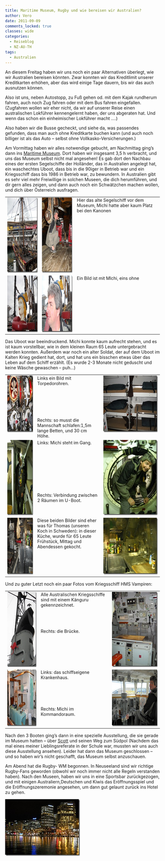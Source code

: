 ```yaml
---
title: Maritime Museum, Rugby und wie bereisen wir Australien?
author: Vero
date: 2011-09-09
comments_locked: true
classes: wide
categories:
  - Reiseblog
  - NZ-AU-TH
tags:
  - Australien
---
```


<p>An diesem Freitag haben wir uns noch ein paar Alternativen überlegt, wie wir Australien bereisen könnten. Zwar konnten wir das Kreditlimit unserer Kreditkarten erhöhen, aber das wird einige Tage dauern, bis wir das auch ausnutzen können.</p>  <p>Also ist uns, neben Autostopp, zu Fuß gehen od. mit dem Kajak rundherum fahren, auch noch Zug fahren oder mit dem Bus fahren eingefallen. (Zugfahren wollen wir eher nicht, da wir auf unserer Reise einen australischen Lokführer kennengelernt haben, der uns abgeraten hat. Und wenn das schon ein einheimischer Lokführer macht ….) </p>  <p>Also haben wir die Busse gecheckt, und siehe da, was passendes gefunden, dass man auch ohne Kreditkarte buchen kann (und auch noch billiger ist als das Auto – selbst ohne Vollkasko-Versicherungen.)</p>  <p>Am Vormittag haben wir alles notwendige gebucht, am Nachmittag ging’s dann ins <a href="http://www.anmm.gov.au/">Maritime Museum</a>. Dort haben wir insgesamt 3,5 h verbracht, und uns das Museum selbst nicht mal angesehen! Es gab dort den Nachbau eines der ersten Segelschiffe der Holländer, das in Australien angelegt hat, ein waschechtes Uboot, dass bis in die 90iger in Betrieb war und ein Kriegsschiff dass bis 1986 in Betrieb war, zu bewundern. In Australien gibt es sehr viel mehr Freiwillige in solchen Museen, die dich herumführen, und dir gern alles zeigen, und dann auch noch ein Schwätzchen machen wollen, und dich über Österreich ausfragen. </p>  <table border="0" cellspacing="0" cellpadding="2" width="596"><tbody>     <tr>       <td valign="top" width="133"><a href="/assets/images/2011/09/DSCN2079.jpg"><img src="/assets/images/2011/09/DSCN2079_thumb.jpg" width="184" height="244" alt="DSCN2079" border="0" /></a></td>        <td valign="top" width="133"><a href="/assets/images/2011/09/DSCN2085.jpg"><img src="/assets/images/2011/09/DSCN2085_thumb.jpg" width="184" height="244" alt="DSCN2085" border="0" /></a></td>        <td valign="top" width="328">Hier das alte Segelschiff vor dem Museum, Michi hatte aber kaum Platz bei den Kanonen</td>     </tr>      <tr>       <td valign="top" width="133"><a href="/assets/images/2011/09/DSCN2090.jpg"><img src="/assets/images/2011/09/DSCN2090_thumb.jpg" width="244" height="184" alt="DSCN2090" border="0" /></a></td>        <td valign="top" width="133"><a href="/assets/images/2011/09/DSCN2091.jpg"><img src="/assets/images/2011/09/DSCN2091_thumb.jpg" width="244" height="184" alt="DSCN2091" border="0" /></a></td>        <td valign="top" width="328">Ein Bild ist mit MIchi, eins ohne</td>     </tr>   </tbody></table>  <p>Das Uboot war beeindruckend. Michi konnte kaum aufrecht stehen, und es ist kaum vorstellbar, wie in dem kleinen Raum 65 Leute untergebracht werden konnten. Außerdem war noch ein alter Soldat, der auf dem Uboot im Kalten Krieg gedient hat, dort, und hat uns ein bisschen etwas über das Leben auf dem Schiff erzählt. (Es wurde 2-3 Monate nicht geduscht und keine Wäsche gewaschen – puh…)</p>  <table border="0" cellspacing="0" cellpadding="2" width="675"><tbody>     <tr>       <td valign="top" width="133"><a href="/assets/images/2011/09/DSCN2097.jpg"><img src="/assets/images/2011/09/DSCN2097_thumb.jpg" width="244" height="184" alt="DSCN2097" border="0" /></a></td>        <td valign="top" width="259">Links ein Bild mit Torpedorohren.          <br />          <br />          <br />          <br />          <br />          <br />          <br />Rechts: so musst die Mannschaft schlafen:1,5m lange Betten, und 30 cm Höhe.</td>        <td valign="top" width="281"><a href="/assets/images/2011/09/DSCN2099.jpg"><img src="/assets/images/2011/09/DSCN2099_thumb.jpg" width="244" height="184" alt="DSCN2099" border="0" /></a></td>     </tr>      <tr>       <td valign="top" width="133"><a href="/assets/images/2011/09/DSCN2104.jpg"><img src="/assets/images/2011/09/DSCN2104_thumb.jpg" width="184" height="244" alt="DSCN2104" border="0" /></a></td>        <td valign="top" width="259">Links: Michi steht im Gang.          <br />          <br />          <br />          <br />          <br />          <br />          <br />          <br />          <br />          <br />Rechts: Verbindung zwischen 2 Räumen im U-Boot.</td>        <td valign="top" width="281"><a href="/assets/images/2011/09/DSCN2109.jpg"><img src="/assets/images/2011/09/DSCN2109_thumb.jpg" width="184" height="244" alt="DSCN2109" border="0" /></a></td>     </tr>      <tr>       <td valign="top" width="133"><a href="/assets/images/2011/09/DSCN2105.jpg"><img src="/assets/images/2011/09/DSCN2105_thumb.jpg" width="244" height="184" alt="DSCN2105" border="0" /></a></td>        <td valign="top" width="259">Diese beiden Bilder sind eher was für Thomas (unseren Koch in Schweden): in dieser Küche, wurde für 65 Leute Frühstück, Mittag und Abendessen gekocht.</td>        <td valign="top" width="281"><a href="/assets/images/2011/09/DSCN2107.jpg"><img src="/assets/images/2011/09/DSCN2107_thumb.jpg" width="244" height="184" alt="DSCN2107" border="0" /></a></td>     </tr>   </tbody></table>  <p>Und zu guter Letzt noch ein paar Fotos vom Kriegsschiff HMS Vampiren:</p>  <table border="0" cellspacing="0" cellpadding="2" width="604"><tbody>     <tr>       <td valign="top" width="133"><a href="/assets/images/2011/09/DSCN2137.jpg"><img src="/assets/images/2011/09/DSCN2137_thumb.jpg" width="184" height="244" alt="DSCN2137" border="0" /></a></td>        <td valign="top" width="261">Alle Australischen Kriegsschiffe sind mit einem Känguru gekennzeichnet.          <br />          <br />          <br />          <br />          <br />Rechts: die Brücke.</td>        <td valign="top" width="208"><a href="/assets/images/2011/09/DSCN2147.jpg"><img src="/assets/images/2011/09/DSCN2147_thumb.jpg" width="184" height="244" alt="DSCN2147" border="0" /></a></td>     </tr>      <tr>       <td valign="top" width="133"><a href="/assets/images/2011/09/DSCN2158.jpg"><img src="/assets/images/2011/09/DSCN2158_thumb.jpg" width="244" height="184" alt="DSCN2158" border="0" /></a></td>        <td valign="top" width="261">Links: das schiffseigene Krankenhaus.          <br />          <br />          <br />          <br />          <br />          <br />Rechts: Michi im Kommandoraum.</td>        <td valign="top" width="208"><a href="/assets/images/2011/09/DSCN2157.jpg"><img src="/assets/images/2011/09/DSCN2157_thumb.jpg" width="244" height="184" alt="DSCN2157" border="0" /></a></td>     </tr>   </tbody></table>  <p>Nach den 3 Booten ging’s dann in eine spezielle Ausstellung, die sie gerade im Museum hatten – über <a href="http://de.wikipedia.org/wiki/Robert_Falcon_Scott">Scott</a> und seinen Weg zum Südpol (Nachdem das mal eines meiner Lieblingsreferate in der Schule war, mussten wir uns auch diese Ausstellung ansehen). Leider hat dann das Museum geschlossen – und so haben wir’s nicht geschafft, das Museum selbst anzuschauen.</p>  <p>Am Abend hat die Rugby- WM begonnen. In Neuseeland sind wir richtige Rugby-Fans geworden (obwohl wir noch immer nicht alle Regeln verstanden haben). Nach den Museen, haben wir uns in eine Sportsbar zurückgezogen, und mit einigen Australiern,Deutschen und Kiwis das Eröffnungsspiel und die Eröffnungszeremonie angesehen, um dann gut gelaunt zurück ins Hotel zu gehen.</p>  <p><a href="/assets/images/2011/09/DSCN2167.jpg"><img src="/assets/images/2011/09/DSCN2167_thumb.jpg" width="244" height="184" alt="DSCN2167" border="0" /></a></p>
